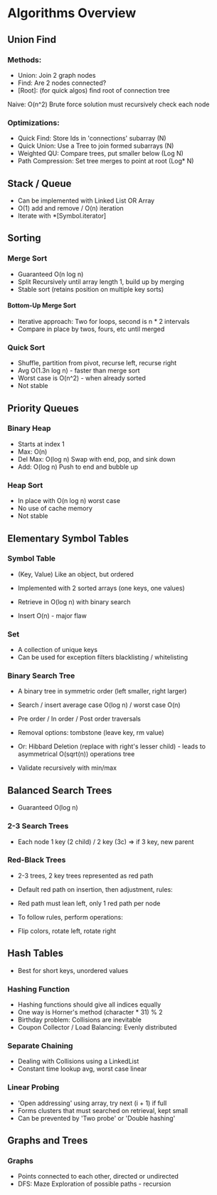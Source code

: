 # Algorithms Overview

 ## Union Find
 ### Methods: 
 - Union: Join 2 graph nodes
 - Find: Are 2 nodes connected?
 - [Root]: (for quick algos) find root of connection tree
 
 Naive: O(n^2) 
 Brute force solution must recursively check each node

 ### Optimizations:
 - Quick Find: Store Ids in 'connections' subarray (N)
 - Quick Union: Use a Tree to join formed subarrays (N)
 - Weighted QU: Compare trees, put smaller below (Log N)
 - Path Compression: Set tree merges to point at root (Log* N)

 ## Stack / Queue
 - Can be implemented with Linked List OR Array
 - O(1) add and remove / O(n) iteration
 - Iterate with *[Symbol.iterator]

## Sorting
### Merge Sort
- Guaranteed O(n log n) 
- Split Recursively until array length 1, build up by merging
- Stable sort (retains position on multiple key sorts)
#### Bottom-Up Merge Sort
- Iterative approach: Two for loops, second is n * 2 intervals
- Compare in place by twos, fours, etc until merged

### Quick Sort
- Shuffle, partition from pivot, recurse left, recurse right
- Avg O(1.3n log n) - faster than merge sort
- Worst case is O(n^2) - when already sorted
- Not stable

## Priority Queues
### Binary Heap
- Starts at index 1
- Max: O(n)
- Del Max: O(log n) Swap with end, pop, and sink down
- Add: O(log n) Push to end and bubble up

### Heap Sort
- In place with O(n log n) worst case
- No use of cache memory
- Not stable

## Elementary Symbol Tables
### Symbol Table
- (Key, Value) Like an object, but ordered
- Implemented with 2 sorted arrays (one keys, one values)

- Retrieve in O(log n) with binary search 
- Insert O(n) - major flaw

### Set
- A collection of unique keys 
- Can be used for exception filters blacklisting / whitelisting

### Binary Search Tree
- A binary tree in symmetric order (left smaller, right larger)
- Search / insert average case O(log n) / worst case O(n)
- Pre order / In order / Post order traversals

- Removal options: tombstone (leave key, rm value) 
- Or: Hibbard Deletion (replace with right's lesser child) - leads to asymmetrical O(sqrt(n)) operations tree

- Validate recursively with min/max

## Balanced Search Trees
- Guaranteed O(log n)
### 2-3 Search Trees
- Each node 1 key (2 child) / 2 key (3c) => if 3 key, new parent
### Red-Black Trees
- 2-3 trees, 2 key trees represented as red path

- Default red path on insertion, then adjustment, rules:
- Red path must lean left, only 1 red path per node

- To follow rules, perform operations:
- Flip colors, rotate left, rotate right

## Hash Tables
- Best for short keys, unordered values
### Hashing Function
- Hashing functions should give all indices equally
- One way is Horner's method (character * 31) % 2
- Birthday problem: Collisions are inevitable
- Coupon Collector / Load Balancing: Evenly distributed

### Separate Chaining
- Dealing with Collisions using a LinkedList
- Constant time lookup avg, worst case linear

### Linear Probing
- 'Open addressing' using array, try next (i + 1) if full
- Forms clusters that must searched on retrieval, kept small
- Can be prevented by 'Two probe' or 'Double hashing'

## Graphs and Trees
### Graphs
- Points connected to each other, directed or undirected
- DFS: Maze Exploration of possible paths - recursion